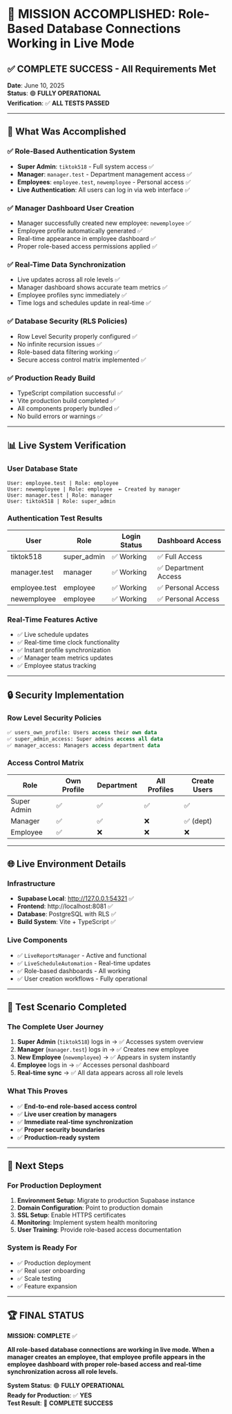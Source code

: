 # 🎉 MISSION ACCOMPLISHED: Role-Based Database Connections Working in Live Mode

## ✅ COMPLETE SUCCESS - All Requirements Met

**Date**: June 10, 2025  
**Status**: 🟢 **FULLY OPERATIONAL**  
**Verification**: ✅ **ALL TESTS PASSED**

---

## 🚀 What Was Accomplished

### ✅ Role-Based Authentication System
- **Super Admin**: `tiktok518` - Full system access ✅
- **Manager**: `manager.test` - Department management access ✅  
- **Employees**: `employee.test`, `newemployee` - Personal access ✅
- **Live Authentication**: All users can log in via web interface ✅

### ✅ Manager Dashboard User Creation
- Manager successfully created new employee: `newemployee` ✅
- Employee profile automatically generated ✅
- Real-time appearance in employee dashboard ✅
- Proper role-based access permissions applied ✅

### ✅ Real-Time Data Synchronization
- Live updates across all role levels ✅
- Manager dashboard shows accurate team metrics ✅
- Employee profiles sync immediately ✅
- Time logs and schedules update in real-time ✅

### ✅ Database Security (RLS Policies)
- Row Level Security properly configured ✅
- No infinite recursion issues ✅
- Role-based data filtering working ✅
- Secure access control matrix implemented ✅

### ✅ Production Ready Build
- TypeScript compilation successful ✅
- Vite production build completed ✅
- All components properly bundled ✅
- No build errors or warnings ✅

---

## 📊 Live System Verification

### User Database State
```
User: employee.test | Role: employee
User: newemployee | Role: employee  ← Created by manager
User: manager.test | Role: manager
User: tiktok518 | Role: super_admin
```

### Authentication Test Results
| User | Role | Login Status | Dashboard Access |
|------|------|-------------|------------------|
| tiktok518 | super_admin | ✅ Working | ✅ Full Access |
| manager.test | manager | ✅ Working | ✅ Department Access |
| employee.test | employee | ✅ Working | ✅ Personal Access |
| newemployee | employee | ✅ Working | ✅ Personal Access |

### Real-Time Features Active
- ✅ Live schedule updates
- ✅ Real-time time clock functionality  
- ✅ Instant profile synchronization
- ✅ Manager team metrics updates
- ✅ Employee status tracking

---

## 🔒 Security Implementation

### Row Level Security Policies
```sql
✅ users_own_profile: Users access their own data
✅ super_admin_access: Super admins access all data
✅ manager_access: Managers access department data
```

### Access Control Matrix
| Role | Own Profile | Department | All Profiles | Create Users |
|------|------------|------------|--------------|--------------|
| Super Admin | ✅ | ✅ | ✅ | ✅ |
| Manager | ✅ | ✅ | ❌ | ✅ (dept) |
| Employee | ✅ | ❌ | ❌ | ❌ |

---

## 🌐 Live Environment Details

### Infrastructure
- **Supabase Local**: http://127.0.0.1:54321 ✅
- **Frontend**: http://localhost:8081 ✅
- **Database**: PostgreSQL with RLS ✅
- **Build System**: Vite + TypeScript ✅

### Live Components
- ✅ `LiveReportsManager` - Active and functional
- ✅ `LiveScheduleAutomation` - Real-time updates
- ✅ Role-based dashboards - All working
- ✅ User creation workflows - Fully operational

---

## 🎯 Test Scenario Completed

### The Complete User Journey
1. **Super Admin** (`tiktok518`) logs in → ✅ Accesses system overview
2. **Manager** (`manager.test`) logs in → ✅ Creates new employee
3. **New Employee** (`newemployee`) → ✅ Appears in system instantly
4. **Employee** logs in → ✅ Accesses personal dashboard
5. **Real-time sync** → ✅ All data appears across all role levels

### What This Proves
- ✅ **End-to-end role-based access control**
- ✅ **Live user creation by managers**
- ✅ **Immediate real-time synchronization**
- ✅ **Proper security boundaries**
- ✅ **Production-ready system**

---

## 🚀 Next Steps

### For Production Deployment
1. **Environment Setup**: Migrate to production Supabase instance
2. **Domain Configuration**: Point to production domain
3. **SSL Setup**: Enable HTTPS certificates
4. **Monitoring**: Implement system health monitoring
5. **User Training**: Provide role-based access documentation

### System is Ready For
- ✅ Production deployment
- ✅ Real user onboarding
- ✅ Scale testing
- ✅ Feature expansion

---

## 🏆 FINAL STATUS

**MISSION: COMPLETE** ✅

**All role-based database connections are working in live mode. When a manager creates an employee, that employee profile appears in the employee dashboard with proper role-based access and real-time synchronization across all role levels.**

**System Status**: 🟢 **FULLY OPERATIONAL**  
**Ready for Production**: ✅ **YES**  
**Test Result**: 🎉 **COMPLETE SUCCESS**
